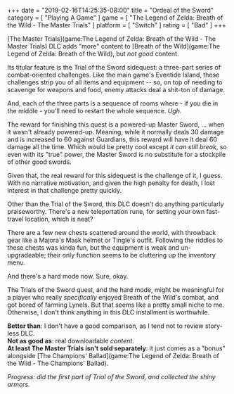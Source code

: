 +++
date = "2019-02-16T14:25:35-08:00"
title = "Ordeal of the Sword"
category = [ "Playing A Game" ]
game = [ "The Legend of Zelda: Breath of the Wild - The Master Trials" ]
platform = [ "Switch" ]
rating = [ "Bad" ]
+++

[The Master Trials](game:The Legend of Zelda: Breath of the Wild - The Master Trials) DLC adds "more" content to [Breath of the Wild](game:The Legend of Zelda: Breath of the Wild), but <i>not good</i> content.

Its titular feature is the Trial of the Sword sidequest: a three-part series of combat-oriented challenges.  Like the main game's Eventide Island, these challenges strip you of all items and equipment -- so, on top of needing to scavenge for weapons and food, enemy attacks deal a shit-ton of damage.

And, each of the three parts is a sequence of rooms where - if you die in the middle - you'll need to restart the whole sequence.  <i>Ugh.</i>

The reward for finishing this quest is a powered-up Master Sword, ... when it wasn't already powered-up.  Meaning, while it normally deals 30 damage and is increased to 60 against Guardians, this reward will have it deal 60 damage all the time.  Which would be pretty cool except <i>it can still break</i>, so even with its "true" power, the Master Sword is no substitute for a stockpile of other good swords.

Given that, the real reward for this sidequest is the challenge of it, I guess.  With no narrative motivation, and given the high penalty for death, I lost interest in that challenge pretty quickly.

Other than the Trial of the Sword, this DLC doesn't do anything particularly praiseworthy.  There's a new teleportation rune, for setting your own fast-travel location, which is neat?

There are a few new chests scattered around the world, with throwback gear like a Majora's Mask helmet or Tingle's outfit.  Following the riddles to these chests was kinda fun, but the equipment is weak and un-upgradeable; their only function seems to be cluttering up the inventory menu.

And there's a hard mode now.  Sure, okay.

The Trials of the Sword quest, and the hard mode, might be meaningful for a player who really <i>specifically</i> enjoyed Breath of the Wild's combat, and got bored of farming Lynels.  But that seems like a pretty small niche to me.  Otherwise, I don't think anything in this DLC installment is worthwhile.

<b>Better than</b>: I don't have a good comparison, as I tend not to review story-less DLC.  
<b>Not as good as</b>: real downloadable <i>content</i>.  
<b>At least The Master Trials isn't sold separately</b>: it just comes as a "bonus" alongside [The Champions' Ballad](game:The Legend of Zelda: Breath of the Wild - The Champions' Ballad).

<i>Progress: did the first part of Trial of the Sword, and collected the shiny armors.</i>
